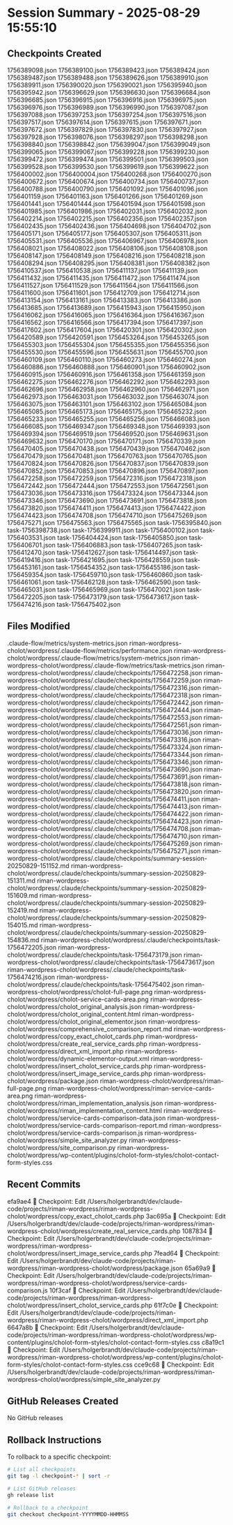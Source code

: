 # Session Summary - 2025-08-29 15:55:10

## Checkpoints Created
1756389098.json
1756389100.json
1756389423.json
1756389424.json
1756389487.json
1756389488.json
1756389626.json
1756389910.json
1756389911.json
1756390020.json
1756390021.json
1756395940.json
1756395942.json
1756396629.json
1756396630.json
1756396684.json
1756396685.json
1756396915.json
1756396916.json
1756396975.json
1756396976.json
1756396989.json
1756396990.json
1756397087.json
1756397088.json
1756397253.json
1756397254.json
1756397516.json
1756397517.json
1756397614.json
1756397615.json
1756397671.json
1756397672.json
1756397829.json
1756397830.json
1756397927.json
1756397928.json
1756398076.json
1756398297.json
1756398298.json
1756398840.json
1756398842.json
1756399047.json
1756399049.json
1756399065.json
1756399067.json
1756399228.json
1756399230.json
1756399472.json
1756399474.json
1756399501.json
1756399503.json
1756399528.json
1756399530.json
1756399619.json
1756399622.json
1756400002.json
1756400004.json
1756400268.json
1756400270.json
1756400672.json
1756400674.json
1756400734.json
1756400737.json
1756400788.json
1756400790.json
1756401092.json
1756401096.json
1756401159.json
1756401163.json
1756401266.json
1756401269.json
1756401441.json
1756401444.json
1756401594.json
1756401598.json
1756401985.json
1756401986.json
1756402031.json
1756402032.json
1756402214.json
1756402215.json
1756402356.json
1756402357.json
1756402435.json
1756402436.json
1756404698.json
1756404702.json
1756405171.json
1756405177.json
1756405307.json
1756405311.json
1756405531.json
1756405536.json
1756406967.json
1756406978.json
1756408021.json
1756408022.json
1756408106.json
1756408108.json
1756408147.json
1756408149.json
1756408216.json
1756408218.json
1756408294.json
1756408295.json
1756408381.json
1756408382.json
1756410537.json
1756410538.json
1756411137.json
1756411139.json
1756411432.json
1756411435.json
1756411472.json
1756411474.json
1756411527.json
1756411529.json
1756411564.json
1756411566.json
1756411600.json
1756411601.json
1756412709.json
1756412714.json
1756413154.json
1756413161.json
1756413383.json
1756413386.json
1756413685.json
1756413689.json
1756415943.json
1756415950.json
1756416062.json
1756416065.json
1756416364.json
1756416367.json
1756416562.json
1756416566.json
1756417394.json
1756417397.json
1756417602.json
1756417604.json
1756420301.json
1756420302.json
1756420589.json
1756420591.json
1756453264.json
1756453265.json
1756455303.json
1756455304.json
1756455355.json
1756455356.json
1756455530.json
1756455596.json
1756455631.json
1756455700.json
1756460109.json
1756460110.json
1756460273.json
1756460274.json
1756460886.json
1756460888.json
1756460901.json
1756460902.json
1756460915.json
1756460916.json
1756461358.json
1756461359.json
1756462275.json
1756462276.json
1756462292.json
1756462293.json
1756462696.json
1756462958.json
1756462960.json
1756462971.json
1756462973.json
1756463031.json
1756463032.json
1756463074.json
1756463075.json
1756463101.json
1756463102.json
1756465084.json
1756465085.json
1756465173.json
1756465175.json
1756465232.json
1756465233.json
1756465255.json
1756465256.json
1756466083.json
1756466085.json
1756469347.json
1756469348.json
1756469393.json
1756469394.json
1756469519.json
1756469520.json
1756469631.json
1756469632.json
1756470170.json
1756470171.json
1756470339.json
1756470405.json
1756470438.json
1756470439.json
1756470462.json
1756470479.json
1756470481.json
1756470763.json
1756470765.json
1756470824.json
1756470826.json
1756470837.json
1756470839.json
1756470852.json
1756470853.json
1756470896.json
1756470897.json
1756472258.json
1756472259.json
1756472316.json
1756472318.json
1756472442.json
1756472444.json
1756472553.json
1756472561.json
1756473036.json
1756473316.json
1756473324.json
1756473344.json
1756473346.json
1756473690.json
1756473691.json
1756473818.json
1756473820.json
1756474411.json
1756474413.json
1756474422.json
1756474423.json
1756474708.json
1756474710.json
1756475269.json
1756475271.json
1756475563.json
1756475565.json
task-1756395840.json
task-1756398738.json
task-1756399911.json
task-1756400102.json
task-1756403531.json
task-1756404424.json
task-1756405850.json
task-1756406701.json
task-1756406883.json
task-1756407265.json
task-1756412470.json
task-1756412627.json
task-1756414497.json
task-1756419416.json
task-1756421695.json
task-1756428559.json
task-1756453161.json
task-1756454352.json
task-1756455186.json
task-1756459354.json
task-1756459710.json
task-1756460860.json
task-1756461061.json
task-1756462128.json
task-1756462590.json
task-1756465031.json
task-1756465969.json
task-1756470021.json
task-1756472205.json
task-1756473179.json
task-1756473617.json
task-1756474216.json
task-1756475402.json

## Files Modified
.claude-flow/metrics/system-metrics.json
riman-wordpress-cholot/wordpress/.claude-flow/metrics/performance.json
riman-wordpress-cholot/wordpress/.claude-flow/metrics/system-metrics.json
riman-wordpress-cholot/wordpress/.claude-flow/metrics/task-metrics.json
riman-wordpress-cholot/wordpress/.claude/checkpoints/1756472258.json
riman-wordpress-cholot/wordpress/.claude/checkpoints/1756472259.json
riman-wordpress-cholot/wordpress/.claude/checkpoints/1756472316.json
riman-wordpress-cholot/wordpress/.claude/checkpoints/1756472318.json
riman-wordpress-cholot/wordpress/.claude/checkpoints/1756472442.json
riman-wordpress-cholot/wordpress/.claude/checkpoints/1756472444.json
riman-wordpress-cholot/wordpress/.claude/checkpoints/1756472553.json
riman-wordpress-cholot/wordpress/.claude/checkpoints/1756472561.json
riman-wordpress-cholot/wordpress/.claude/checkpoints/1756473036.json
riman-wordpress-cholot/wordpress/.claude/checkpoints/1756473316.json
riman-wordpress-cholot/wordpress/.claude/checkpoints/1756473324.json
riman-wordpress-cholot/wordpress/.claude/checkpoints/1756473344.json
riman-wordpress-cholot/wordpress/.claude/checkpoints/1756473346.json
riman-wordpress-cholot/wordpress/.claude/checkpoints/1756473690.json
riman-wordpress-cholot/wordpress/.claude/checkpoints/1756473691.json
riman-wordpress-cholot/wordpress/.claude/checkpoints/1756473818.json
riman-wordpress-cholot/wordpress/.claude/checkpoints/1756473820.json
riman-wordpress-cholot/wordpress/.claude/checkpoints/1756474411.json
riman-wordpress-cholot/wordpress/.claude/checkpoints/1756474413.json
riman-wordpress-cholot/wordpress/.claude/checkpoints/1756474422.json
riman-wordpress-cholot/wordpress/.claude/checkpoints/1756474423.json
riman-wordpress-cholot/wordpress/.claude/checkpoints/1756474708.json
riman-wordpress-cholot/wordpress/.claude/checkpoints/1756474710.json
riman-wordpress-cholot/wordpress/.claude/checkpoints/1756475269.json
riman-wordpress-cholot/wordpress/.claude/checkpoints/1756475271.json
riman-wordpress-cholot/wordpress/.claude/checkpoints/summary-session-20250829-151152.md
riman-wordpress-cholot/wordpress/.claude/checkpoints/summary-session-20250829-151311.md
riman-wordpress-cholot/wordpress/.claude/checkpoints/summary-session-20250829-151609.md
riman-wordpress-cholot/wordpress/.claude/checkpoints/summary-session-20250829-152419.md
riman-wordpress-cholot/wordpress/.claude/checkpoints/summary-session-20250829-154015.md
riman-wordpress-cholot/wordpress/.claude/checkpoints/summary-session-20250829-154836.md
riman-wordpress-cholot/wordpress/.claude/checkpoints/task-1756472205.json
riman-wordpress-cholot/wordpress/.claude/checkpoints/task-1756473179.json
riman-wordpress-cholot/wordpress/.claude/checkpoints/task-1756473617.json
riman-wordpress-cholot/wordpress/.claude/checkpoints/task-1756474216.json
riman-wordpress-cholot/wordpress/.claude/checkpoints/task-1756475402.json
riman-wordpress-cholot/wordpress/cholot-full-page.png
riman-wordpress-cholot/wordpress/cholot-service-cards-area.png
riman-wordpress-cholot/wordpress/cholot_original_analysis.json
riman-wordpress-cholot/wordpress/cholot_original_content.html
riman-wordpress-cholot/wordpress/cholot_original_elementor.json
riman-wordpress-cholot/wordpress/comprehensive_comparison_report.md
riman-wordpress-cholot/wordpress/copy_exact_cholot_cards.php
riman-wordpress-cholot/wordpress/create_real_service_cards.php
riman-wordpress-cholot/wordpress/direct_xml_import.php
riman-wordpress-cholot/wordpress/dynamic-elementor-output.xml
riman-wordpress-cholot/wordpress/insert_cholot_service_cards.php
riman-wordpress-cholot/wordpress/insert_image_service_cards.php
riman-wordpress-cholot/wordpress/package.json
riman-wordpress-cholot/wordpress/riman-full-page.png
riman-wordpress-cholot/wordpress/riman-service-cards-area.png
riman-wordpress-cholot/wordpress/riman_implementation_analysis.json
riman-wordpress-cholot/wordpress/riman_implementation_content.html
riman-wordpress-cholot/wordpress/service-cards-comparison-data.json
riman-wordpress-cholot/wordpress/service-cards-comparison-report.md
riman-wordpress-cholot/wordpress/service-cards-comparison.js
riman-wordpress-cholot/wordpress/simple_site_analyzer.py
riman-wordpress-cholot/wordpress/site_comparison.py
riman-wordpress-cholot/wordpress/wp-content/plugins/cholot-form-styles/cholot-contact-form-styles.css

## Recent Commits
efa9ae4 🔖 Checkpoint: Edit /Users/holgerbrandt/dev/claude-code/projects/riman-wordpress/riman-wordpress-cholot/wordpress/copy_exact_cholot_cards.php
3ac695a 🔖 Checkpoint: Edit /Users/holgerbrandt/dev/claude-code/projects/riman-wordpress/riman-wordpress-cholot/wordpress/create_real_service_cards.php
1087834 🔖 Checkpoint: Edit /Users/holgerbrandt/dev/claude-code/projects/riman-wordpress/riman-wordpress-cholot/wordpress/insert_image_service_cards.php
7fead64 🔖 Checkpoint: Edit /Users/holgerbrandt/dev/claude-code/projects/riman-wordpress/riman-wordpress-cholot/wordpress/package.json
65a69a9 🔖 Checkpoint: Edit /Users/holgerbrandt/dev/claude-code/projects/riman-wordpress/riman-wordpress-cholot/wordpress/service-cards-comparison.js
10f3caf 🔖 Checkpoint: Edit /Users/holgerbrandt/dev/claude-code/projects/riman-wordpress/riman-wordpress-cholot/wordpress/insert_cholot_service_cards.php
61f7c0e 🔖 Checkpoint: Edit /Users/holgerbrandt/dev/claude-code/projects/riman-wordpress/riman-wordpress-cholot/wordpress/direct_xml_import.php
6647a8b 🔖 Checkpoint: Edit /Users/holgerbrandt/dev/claude-code/projects/riman-wordpress/riman-wordpress-cholot/wordpress/wp-content/plugins/cholot-form-styles/cholot-contact-form-styles.css
c8a19c1 🔖 Checkpoint: Edit /Users/holgerbrandt/dev/claude-code/projects/riman-wordpress/riman-wordpress-cholot/wordpress/wp-content/plugins/cholot-form-styles/cholot-contact-form-styles.css
cce9c68 🔖 Checkpoint: Edit /Users/holgerbrandt/dev/claude-code/projects/riman-wordpress/riman-wordpress-cholot/wordpress/simple_site_analyzer.py

## GitHub Releases Created
No GitHub releases

## Rollback Instructions
To rollback to a specific checkpoint:
```bash
# List all checkpoints
git tag -l checkpoint-* | sort -r

# List GitHub releases
gh release list

# Rollback to a checkpoint
git checkout checkpoint-YYYYMMDD-HHMMSS
```
